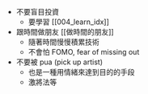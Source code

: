 - 不要盲目投資
	- 要學習 [[004_learn_idx]]
- 跟時間做朋友   [[做時間的朋友]]
	- 隨著時間慢慢積累技術
	- 不會怕 FOMO, fear of missing out
- 不要被 pua (pick up artist)
	- 也是一種用情緒來達到目的的手段
	- 激將法等

